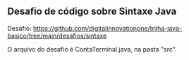 ## Desafio de código sobre Sintaxe Java

Desafio: https://github.com/digitalinnovationone/trilha-java-basico/tree/main/desafios/sintaxe

O arquivo do desafio é ContaTerminal.java, na pasta "src".
